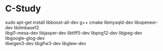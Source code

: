 # C-Study

sudo apt-get install libboost-all-dev g++ cmake libmysqld-dev libopenexr-dev libilmbase12 \
libgl1-mesa-dev libjasper-dev libtiff5-dev libpng12-dev libjpeg-dev libgoogle-glog-dev \
libeigen3-dev libglfw3-dev libglew-dev